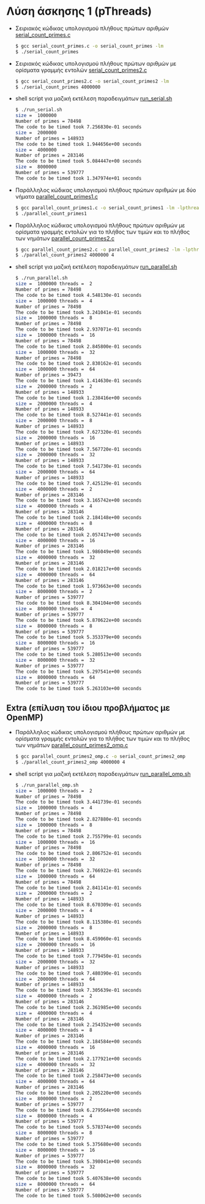 # Λύση άσκησης 1 (pThreads)

* Σειριακός κώδικας υπολογισμού πλήθους πρώτων αριθμών [serial_count_primes.c](./serial_count_primes.c)

    ```bash
    $ gcc serial_count_primes.c -o serial_count_primes -lm
    $ ./serial_count_primes
    ```

* Σειριακός κώδικας υπολογισμού πλήθους πρώτων αριθμών με ορίσματα γραμμής εντολών [serial_count_primes2.c](./serial_count_primes2.c)

    ```bash
    $ gcc serial_count_primes2.c -o serial_count_primes2 -lm
    $ ./serial_count_primes 4000000
    ```

* shell script για μαζική εκτέλεση παραδειγμάτων [run_serial.sh](./run_serial.sh)

    ```bash
    $ ./run_serial.sh
    size =  1000000
    Number of primes = 78498
    The code to be timed took 7.256830e-01 seconds
    size =  2000000
    Number of primes = 148933
    The code to be timed took 1.944656e+00 seconds
    size =  4000000
    Number of primes = 283146
    The code to be timed took 5.084447e+00 seconds
    size =  8000000
    Number of primes = 539777
    The code to be timed took 1.347974e+01 seconds
    ```

* Παράλληλος κώδικας υπολογισμού πλήθους πρώτων αριθμών με δύο νήματα [parallel_count_primes1.c](./parallel_count_primes1.c)

    ```bash
    $ gcc parallel_count_primes1.c -o serial_count_primes1 -lm -lpthread
    $ ./parallel_count_primes1
    ```

* Παράλληλος κώδικας υπολογισμού πλήθους πρώτων αριθμών με ορίσματα γραμμής εντολών για το πλήθος των τιμών και το πλήθος των νημάτων [parallel_count_primes2.c](./parallel_count_primes2.c)

    ```bash
    $ gcc parallel_count_primes2.c -o parallel_count_primes2 -lm -lpthread
    $ ./parallel_count_primes2 4000000 4
    ```

* shell script για μαζική εκτέλεση παραδειγμάτων [run_parallel.sh](./run_parallel.sh)

    ```bash
    $ ./run_parallel.sh
    size =  1000000 threads =  2
    Number of primes = 78498
    The code to be timed took 4.548130e-01 seconds
    size =  1000000 threads =  4
    Number of primes = 78498
    The code to be timed took 3.241041e-01 seconds
    size =  1000000 threads =  8
    Number of primes = 78498
    The code to be timed took 2.937071e-01 seconds
    size =  1000000 threads =  16
    Number of primes = 78498
    The code to be timed took 2.845800e-01 seconds
    size =  1000000 threads =  32
    Number of primes = 78498
    The code to be timed took 2.830162e-01 seconds
    size =  1000000 threads =  64
    Number of primes = 39473
    The code to be timed took 1.414630e-01 seconds
    size =  2000000 threads =  2
    Number of primes = 148933
    The code to be timed took 1.238416e+00 seconds
    size =  2000000 threads =  4
    Number of primes = 148933
    The code to be timed took 8.527441e-01 seconds
    size =  2000000 threads =  8
    Number of primes = 148933
    The code to be timed took 7.627320e-01 seconds
    size =  2000000 threads =  16
    Number of primes = 148933
    The code to be timed took 7.567720e-01 seconds
    size =  2000000 threads =  32
    Number of primes = 148933
    The code to be timed took 7.541730e-01 seconds
    size =  2000000 threads =  64
    Number of primes = 148933
    The code to be timed took 7.425129e-01 seconds
    size =  4000000 threads =  2
    Number of primes = 283146
    The code to be timed took 3.165742e+00 seconds
    size =  4000000 threads =  4
    Number of primes = 283146
    The code to be timed took 2.184148e+00 seconds
    size =  4000000 threads =  8
    Number of primes = 283146
    The code to be timed took 2.057417e+00 seconds
    size =  4000000 threads =  16
    Number of primes = 283146
    The code to be timed took 1.986049e+00 seconds
    size =  4000000 threads =  32
    Number of primes = 283146
    The code to be timed took 2.018217e+00 seconds
    size =  4000000 threads =  64
    Number of primes = 283146
    The code to be timed took 1.973663e+00 seconds
    size =  8000000 threads =  2
    Number of primes = 539777
    The code to be timed took 8.304104e+00 seconds
    size =  8000000 threads =  4
    Number of primes = 539777
    The code to be timed took 5.870622e+00 seconds
    size =  8000000 threads =  8
    Number of primes = 539777
    The code to be timed took 5.353379e+00 seconds
    size =  8000000 threads =  16
    Number of primes = 539777
    The code to be timed took 5.280513e+00 seconds
    size =  8000000 threads =  32
    Number of primes = 539777
    The code to be timed took 5.297541e+00 seconds
    size =  8000000 threads =  64
    Number of primes = 539777
    The code to be timed took 5.263103e+00 seconds
    ```

## Extra (επίλυση του ίδιου προβλήματος με OpenMP)

* Παράλληλος κώδικας υπολογισμού πλήθους πρώτων αριθμών με ορίσματα γραμμής εντολών για το πλήθος των τιμών και το πλήθος των νημάτων [parallel_count_primes2_omp.c](./parallel_count_primes2_omp.c)

    ```bash
    $ gcc parallel_count_primes2_omp.c -o serial_count_primes2_omp
    $ ./parallel_count_primes2_omp 4000000 4
    ```

* shell script για μαζική εκτέλεση παραδειγμάτων [run_parallel_omp.sh](./run_parallel_omp.sh)

    ```bash
    $ ./run_parallel_omp.sh
    size =  1000000 threads =  2
    Number of primes = 78498
    The code to be timed took 3.441739e-01 seconds
    size =  1000000 threads =  4
    Number of primes = 78498
    The code to be timed took 2.827880e-01 seconds
    size =  1000000 threads =  8
    Number of primes = 78498
    The code to be timed took 2.755799e-01 seconds
    size =  1000000 threads =  16
    Number of primes = 78498
    The code to be timed took 2.806752e-01 seconds
    size =  1000000 threads =  32
    Number of primes = 78498
    The code to be timed took 2.766922e-01 seconds
    size =  1000000 threads =  64
    Number of primes = 78498
    The code to be timed took 2.841141e-01 seconds
    size =  2000000 threads =  2
    Number of primes = 148933
    The code to be timed took 8.670309e-01 seconds
    size =  2000000 threads =  4
    Number of primes = 148933
    The code to be timed took 8.115380e-01 seconds
    size =  2000000 threads =  8
    Number of primes = 148933
    The code to be timed took 8.459060e-01 seconds
    size =  2000000 threads =  16
    Number of primes = 148933
    The code to be timed took 7.779450e-01 seconds
    size =  2000000 threads =  32
    Number of primes = 148933
    The code to be timed took 7.480390e-01 seconds
    size =  2000000 threads =  64
    Number of primes = 148933
    The code to be timed took 7.305639e-01 seconds
    size =  4000000 threads =  2
    Number of primes = 283146
    The code to be timed took 2.361985e+00 seconds
    size =  4000000 threads =  4
    Number of primes = 283146
    The code to be timed took 2.254352e+00 seconds
    size =  4000000 threads =  8
    Number of primes = 283146
    The code to be timed took 2.184584e+00 seconds
    size =  4000000 threads =  16
    Number of primes = 283146
    The code to be timed took 2.177921e+00 seconds
    size =  4000000 threads =  32
    Number of primes = 283146
    The code to be timed took 2.258473e+00 seconds
    size =  4000000 threads =  64
    Number of primes = 283146
    The code to be timed took 2.205220e+00 seconds
    size =  8000000 threads =  2
    Number of primes = 539777
    The code to be timed took 6.279564e+00 seconds
    size =  8000000 threads =  4
    Number of primes = 539777
    The code to be timed took 5.578374e+00 seconds
    size =  8000000 threads =  8
    Number of primes = 539777
    The code to be timed took 5.375680e+00 seconds
    size =  8000000 threads =  16
    Number of primes = 539777
    The code to be timed took 5.398041e+00 seconds
    size =  8000000 threads =  32
    Number of primes = 539777
    The code to be timed took 5.407638e+00 seconds
    size =  8000000 threads =  64
    Number of primes = 539777
    The code to be timed took 5.508062e+00 seconds
    ```


